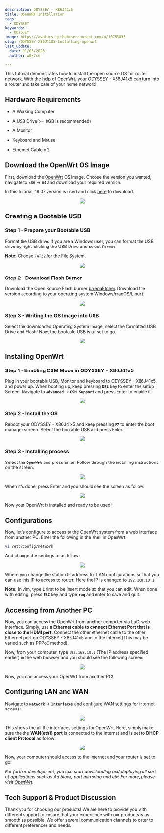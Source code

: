 ```yaml
---
description: ODYSSEY - X86J41x5
title: OpenWRT Installation
tags:
  - ODYSSEY
keywords:
  - ODYSSEY
image: https://avatars.githubusercontent.com/u/10758833
slug: /ODYSSEY-X86J4105-Installing-openwrt
last_update:
  date: 01/03/2023
  author: w0x7ce

---
```


<!-- ---
name: ODYSSEY - X86J4105
category: ODYSSEY
bzurl: https://www.seeedstudio.com/ODYSSEY-X86J4105800-p-4445.html
wikiurl: https://wiki.seeedstudio.com/ODYSSEY-X86J4105-Installing-openwrt/
sku: 102110399
--- -->

This tutorial demonstrates how to install the open source OS for router network. With the help of OpenWrt, your ODYSSEY - X86J41x5 can turn into a router and take care of your home network!

## Hardware Requirements

- A Working Computer

- A USB Drive(>= 8GB is recommended)

- A Monitor

- Keyboard and Mouse

- Ethernet Cable x 2

## Download the OpenWrt OS Image

First, download the [OpenWrt](https://downloads.openwrt.org/releases/) OS image. Choose the version you wanted, navigate to `x86` -> `64` and download your required version.

In this tutorial, 19.07 version is used and click [here](https://downloads.openwrt.org/releases/19.07.0/targets/x86/64/openwrt-19.07.0-x86-64-combined-ext4.img.gz) to download.

<div align="center"><img src="https://files.seeedstudio.com/wiki/ODYSSEY-X86J4105864/img/OpenWRT/Openwrt.jpg" /></div>

## Creating a Bootable USB

### Step 1 - Prepare your Bootable USB

Format the USB drive. If you are a Windows user, you can format the USB drive by right-clicking the USB Drive and select `Format`.  

**Note:** Choose `FAT32` for the File System.

<div align="center"><img width={450} src="https://files.seeedstudio.com/wiki/ODYSSEY-X86J4105864/img/InstallingOS/formatUSB.png" /></div>

### Step 2 - Download Flash Burner

Download the Open Source Flash burner [balenaEtcher](https://www.balena.io/etcher/). Download the version according to your operating system(Windows/macOS/Linux).

<div align="center"><img width={500} src="https://files.seeedstudio.com/wiki/ODYSSEY-X86J4105864/img/InstallingOS/etcher.jpg" /></div>

### Step 3 - Writing the OS Image into USB

Select the downloaded Operating System Image, select the formatted USB Drive and Flash! Now, the bootable USB is all set to go.

<div align="center"><img width={500} src="https://files.seeedstudio.com/wiki/ODYSSEY-X86J4105864/img/InstallingOS/etcherDone.png" /></div>

## Installing OpenWrt

### Step 1 - Enabling CSM Mode in ODYSSEY - X86J41x5

Plug in your bootable USB, Monitor and keyboard to ODYSSEY - X86J41x5, and power up. When booting up, keep pressing **`DEL`** key to enter the setup Screen. Navigate to **`Advanced`** -> **`CSM Support`** and press Enter to enable it.

<div align="center"><img src="https://files.seeedstudio.com/wiki/ODYSSEY-X86J4105864/img/OpenWRT/biosSetting.jpg" /></div>

### Step 2 - Install the OS

Reboot your ODYSSEY - X86J41x5 and keep pressing **`F7`** to enter the boot manager screen. Select the bootable USB and press Enter.

<div align="center"><img width={400} src="https://files.seeedstudio.com/wiki/ODYSSEY-X86J4105864/img/OpenWRT/biosSetup.jpg" /></div>

### Step 3 - Installing process

Select the **`OpenWrt`** and press Enter. Follow through the installing instructions on the screen.
<div align="center"><img src="https://files.seeedstudio.com/wiki/ODYSSEY-X86J4105864/img/OpenWRT/installingOpenwrt.jpg" /></div>

When it's done, press Enter and you should see the screen as follow:

<div align="center"><img src="https://files.seeedstudio.com/wiki/ODYSSEY-X86J4105864/img/OpenWRT/OpenWrtShell.jpg" /></div>

Now your OpenWrt is installed and ready to be used!

## Configurations

Now, let's configure to access to the OpenWrt system from a web interface from another PC. Enter the following in the shell in OpenWrt:

```sh
vi /etc/config/network
```

And change the settings to as follow:

<div align="center"><img src="https://files.seeedstudio.com/wiki/ODYSSEY-X86J4105864/img/OpenWRT/settings.jpg" /></div>

Where you change the station IP address for LAN configurations so that you can use this IP to access to router. Here the IP is changed to `192.168.10.1`

**Note:** In vim, type **`i`** first to be insert mode so that you can edit. When done with editing, press **`ESC`** key and type **`:wq`** and enter to save and quit.

## Accessing from Another PC

Now, you can access the OpenWrt from another computer via LuCI web interface. Simply, use **a Ethernet cable to connect Ethernet Port that is close to the HDMI port**. Connect the other ethernet cable to the other Ethernet port on ODYSSEY - X86J41x5 and to the internet(This may be varied such as  PPPoE method).

Now, from your computer, type `192.168.10.1` (The IP address specified earlier) in the web browser and you should see the following screen:

<div align="center"><img src="https://files.seeedstudio.com/wiki/ODYSSEY-X86J4105864/img/OpenWRT/ipAddress.jpg" /></div>

Now, you can access your OpenWrt from another PC!

## Configuring LAN and WAN

Navigate to **`Network`** -> **`Interfaces`** and configure WAN settings for internet access:

<div align="center"><img width={400} src="https://files.seeedstudio.com/wiki/ODYSSEY-X86J4105864/img/OpenWRT/interface.jpg" /></div>

 This shows the all the interfaces settings for OpenWrt. Here, simply make sure the the **WAN(eth1) port** is connected to the internet and is set to **DHCP client Protocol** as follow:

<div align="center"><img src="https://files.seeedstudio.com/wiki/ODYSSEY-X86J4105864/img/OpenWRT/interface2.jpg" /></div>

  Now, your computer should access to the internet and your router is set to go!

  *For further development, you can start downloading and deploying all sort of applications such as Ad block, port mirroring and etc! For more, please visit [OpenWrt](https://openwrt.org/).*

## Tech Support & Product Discussion

Thank you for choosing our products! We are here to provide you with different support to ensure that your experience with our products is as smooth as possible. We offer several communication channels to cater to different preferences and needs.

<div class="button_tech_support_container">
<a href="https://forum.seeedstudio.com/" class="button_forum"></a> 
<a href="https://www.seeedstudio.com/contacts" class="button_email"></a>
</div>

<div class="button_tech_support_container">
<a href="https://discord.gg/eWkprNDMU7" class="button_discord"></a> 
<a href="https://github.com/Seeed-Studio/wiki-documents/discussions/69" class="button_discussion"></a>
</div>
